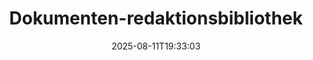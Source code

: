 ---
############################# Static ############################
layout: "family"
date:  2025-08-11T19:33:03
draft: false

product: "Redaction"
product_tag: "redaction"

lang: de

############################# Head ############################
head_title: "Dokumentenredaktion Lösung. Bearbeiten oder entfernen Sie sensible Daten."
head_description: "Entfernen, redigieren oder verbergen Sie Text, Bilder oder Metadaten in PDFs, Word-Dokumenten, Excel-Tabellen, PowerPoint-Präsentationen, Bildern und mehr. Nutzen Sie unsere Bibliothek in Ihren .NET-, Java-, Python- oder cloudbasierten Anwendungen."

############################# Header ############################
title: "Dokumenten-redaktionsbibliothek"
description:  |
  Verbergen oder entfernen Sie persönliche Informationen aus verschiedenen Dateitypen.

  Bearbeiten Sie Texte oder Bilder, um vertrauliche Inhalte zu eliminieren.

  Verwalten Sie Dateimetadaten mit unseren erweiterten Funktionen.

############################# Supported Platforms ###############################
supported_platforms:
  enable: true
  head_title: "Wählen Sie Ihre Plattform"
  title: "Plattformunabhängigkeit"
  description: "GroupDocs.Redaction-Bibliothek unterstützt die folgenden Betriebssysteme und Frameworks:"
  details_link_title: "Erfahren Sie mehr"

  items:
    # items loop
    - title: ".NET"
      description: GroupDocs.Redaction .NET 
      color: "blue"
      tag: "net"
      link: "/redaction/net/"
      features_link: "https://docs.groupdocs.com/redaction/net/system-requirements/"
      features:
          # features loop
          - rows: "2"
            content: |
                    .NET Framework 4.6.2 or higher <br> .NET Core 3.1 or higher
      
          # features loop
          - rows: "4"
            content: |
                    Windows <br> Linux <br> Mac OS <br> Microsoft Azure
      
          # features loop
          - rows: "3"
            content: |
                    Microsoft Visual Studio <br> JetBrains Rider <br> Microsoft Visual Code
      
          # features loop
          - rows: "1"
            content: |
                    30+ file formats
      

    # items loop
    - title: "Java"
      description: GroupDocs.Redaction Java
      color: "red"
      tag: "java"
      link: "/redaction/java/"
      features_link: "https://docs.groupdocs.com/redaction/java/system-requirements/"
      features:
          # features loop
          - rows: "2"
            content: |
                    Java 8 or higher <br> Kotlin
      
          # features loop
          - rows: "4"
            content: |
                    Windows <br> Linux <br> Mac OS
      
          # features loop
          - rows: "3"
            content: |
                    IntelliJ IDEA <br> Eclipse <br> NetBeans
      
          # features loop
          - rows: "1"
            content: |
                    30+ file formats

    # items loop
    - title: "Python"
      description: GroupDocs.Redaction Python
      color: "yellow"
      tag: "python-net"
      link: "/redaction/python-net/"
      features_link: "https://docs.groupdocs.com/redaction/python-net/system-requirements/"
      features:
          # features loop
          - rows: "2"
            content: |
                    Python 3.9+ and .Net 6+
      
          # features loop
          - rows: "4"
            content: |
                    Windows <br> Linux <br> Mac OS
      
          # features loop
          - rows: "3"
            content: |
                    IDLE <br> PyCharm <br> Visual Studio Code
      
          # features loop
          - rows: "1"
            content: |
                    30+ file formats

############################# Features ###############################
features:
  enable: true
  title: "GroupDocs.Redaction auf einen Blick"
  description: "Eine Lösung zur Verwaltung von Inhalten in PDFs, Office-Dokumenten, Bildern und anderen Geschäftsdaten."

  items:
    # items loop
    - icon: "text"
      title: "Text entfernen oder bearbeiten"
      content: "Finden und redigieren Sie sensible Texte in Ihren Dokumenten."

    # items loop
    - icon: "image"
      title: "Bilder redigieren"
      content: "Verbergen Sie Bildbereiche in Ihren Dateien effizient."

    # items loop
    - icon: "template"
      title: "Metadaten verwalten"
      content: "Entfernen oder ersetzen Sie Metadaten wie den Autor in Word-Dokumenten oder EXIF-Daten in Bildern."

    # items loop
    - icon: "pdf"
      title: "Erweiterte Funktionen"
      content: "Suchen Sie nach Daten, die redigiert werden sollen, mithilfe von regulären Ausdrücken oder KI-Integrationen."

############################# Code samples ############################
code_samples:
  enable: true
  title: "GroupDocs.Redaction Codebeispiele"
  description: "Typische Anwendungsfälle von GroupDocs.Redaction Redaktionsoperationen."
  items:
    # code sample loop
    - title: "So redigieren Sie Texte in PDF-Dokumenten"
      content: |
       GroupDocs.Redaction ist die beste Lösung, um Texte in Ihren Dokumenten in nur wenigen Schritten zu redigieren.
      samples:
        - language: "C#"
          color: "blue"
          content: |
            ```csharp {style=abap}   
            // Übergeben Sie den Dateipfad, der redigiert werden soll, an eine Redactor-Instanz.
            using (Redactor redactor  = new Redactor("source.pdf"))
            {
                // Bieten Sie Redaktionsoptionen an.
                var redaction = new ExactPhraseRedaction("Sensitive data", new ReplacementOptions("[hidden]"));

                // Redigieren und speichern Sie das Ergebnis.
                redactor.Apply(redaction);

                var outputFile = redactor.Save();
            }   
            ```
        - language: "Java"
          color: "red"
          content: |
            ```java {style=abap}   
            // Übergeben Sie den Dateipfad, der redigiert werden soll, an eine Redactor-Instanz.
            final Redactor redactor  = new Redactor("source.pdf");

            try 
            {
                // Bieten Sie Redaktionsoptionen an.
                ExactPhraseRedaction redaction = new ExactPhraseRedaction("Sensitive data", new ReplacementOptions("[hidden]"));

                // Redigieren und speichern Sie das Ergebnis.
                redactor.apply(redaction);
                redactor.save();
            }
            finally { redactor.close(); } 
            ```
        - language: "Python"
          color: "yellow"
          content: |
            ```python {style=abap}
            import groupdocs.redaction as gr
            import groupdocs.redaction.options as gro
            import groupdocs.redaction.redactions as grr

            def run():

                # Übergeben Sie den Dateipfad, der redigiert werden soll, an eine Redactor-Instanz.
                with gr.Redactor("source.pdf") as redactor:

                    # Bieten Sie Redaktionsoptionen an.
                    repl_opt = grr.ReplacementOptions("[hidden]")
                    ex_red = grr.ExactPhraseRedaction("Sensitive data", repl_opt)

                    # Redigieren und speichern Sie das Ergebnis.
                    result = redactor.apply(ex_red)
        
                    so = gro.SaveOptions()
                    so.add_suffix = True
                    so.rasterize_to_pdf = False
                    result_path = redactor.save(so)
            ```

############################# Supported Formats ###############################
formats:
  enable: true
  title: "Über 30 unterstützte Dateiformate"
  description: "GroupDocs.Redaction unterstützt Redaktionsoperationen über alle gängigen Geschäftsdatenformate hinweg."

############################# Metrics ###############################
metrics:
  enable: true
  title: "GroupDocs.Redaction Erfolge"
  description: "Entdecken Sie wichtige Kennzahlen, die den Erfolg unserer Bibliothek hervorheben."

  items:
    # items loop
    - number: "30+"
      title: "Unterstützte Formate"
      content: "GroupDocs.Redaction unterstützt Operationen mit über 30 weit verbreiteten Dateiformaten."

    # items loop
    - number: "440k"
      title: "NuGet Downloads"
      content: "GroupDocs.Redaction für .NET wurde über 440.000 Mal von NuGet heruntergeladen."

    # items loop
    - number: "12k"
      title: "Maven Downloads"
      content: "GroupDocs.Redaction hat über 12.000 Downloads auf Maven, die leistungsstarke Java-Redaktionsfunktionen anbieten."

    # items loop
    - number: "140+"
      title: "Zufriedene Kunden"
      content: "Sowohl globale Unternehmen als auch individuelle Entwickler setzen auf GroupDocs-Produkte, um innovative Lösungen zu entwickeln."


############################# Customers ###############################
customers:
  enable: true
  title: "Unsere zufriedenen Kunden"
  description: "GroupDocs-Bibliotheken werden von international anerkannten und geschätzten Marken vertraut."

  items:
    # items loop
    - title: "BenQ Corporation"
      logo: "benq"
      
    # items loop
    - title: "Nasdaq Stock Market"
      logo: "nasdaq"
      
    # items loop
    - title: "AT&T Inc."
      logo: "att"
      
    # items loop
    - title: "Customer logo AstraZeneca"
      logo: "astrazeneca"
      
    # items loop
    - title: "Central Bank of Argentina"
      logo: "argentinacentralbank"
      
    # items loop
    - title: "Roche Holding AG"
      logo: "roche"
      
    # items loop
    - title: "Capita"
      logo: "capita"
      
    # items loop
    - title: "Axa S.A."
      logo: "axa"
      
    # items loop
    - title: "Instructure Inc."
      logo: "instructure"
      
    # items loop
    - title: "Wipro"
      logo: "wipro"


############################# Actions ###############################
actions:
  enable: true
  title: "Bereit zum Start?"
  description: "Testen Sie die Funktionen von GroupDocs.Redaction kostenlos auf Ihrer Plattform."

  items:
    # items loop
    - title: ".NET"
      color: "blue"
      link: "/redaction/net/"

    # items loop
    - title: "Java"
      color: "red"
      link: "/redaction/java/"

    # items loop
    - title: "Node.js"
      color: "yellow"
      link: "/redaction/python-net/"   

############################# FAQ ###############################
faq:
  enable: true
  title: "Häufig gestellte Fragen"
  description: "Antworten auf die am häufigsten gestellten Fragen."

  items:
    # items loop
    - question: "Benötigt die GroupDocs.Redaction-Bibliothek Drittanbieter-Software zur Bearbeitung von Dokumenten?"
      answer: "GroupDocs.Redaction benötigt keine externe Software wie Adobe Acrobat, Microsoft Office oder andere."

    # items loop
    - question: "Kann ich die GroupDocs.Redaction-Bibliothek vor dem Kauf ausprobieren?"
      answer: "Ja, Sie können GroupDocs.Redaction ohne den Kauf einer Lizenz ausprobieren. Es funktioniert im Testmodus, der Test-Wasserzeichen hinzufügt und die Ausgabe auf die ersten 3 Seiten beschränkt. Um ohne Einschränkungen zu testen, beantragen Sie eine 30-tägige temporäre Lizenz. Für weitere Details, [siehe](https://purchase.groupdocs.com/temporary-license/)."

    # items loop
    - question: "Welche Lizenzoptionen sind verfügbar?"
      answer: "Wir bieten mehrere Lizenztypen basierend auf Ihren Entwicklungs- und Vertriebsanforderungen an. Dazu gehören Entwicklerbasierte, standortbasierte und gemessene Lizenzen abhängig von der Nutzung. Weitere Informationen finden Sie [hier](https://purchase.groupdocs.com/pricing/redaction/net/)."

############################# Cloud Links ###############################
cloud_links:
  enable: false
  title: "GroupDocs.Redaction Low-Code APIs"
  description: "Integrieren Sie die Dokumentenredaktion in jede Anwendung mithilfe unserer cloudbasierten REST-API."
  
  items:
    # items loop
    - title: "GroupDocs.Redaction Cloud for cURL"
      content: "Verwenden Sie cURL-Befehle mit unserer RESTful-Cloud-API, um Dokumente in einer Vielzahl unterstützter Dateiformate zu redigieren."
      icon: "groupdocs_redaction-for-curl"
      link: "https://products.groupdocs.cloud/redaction/curl"

    # items loop
    - title: "GroupDocs.Redaction Cloud for .NET"
      content: "Extrahieren Sie Bilder, Texte und Metadaten oder redigieren Sie Dokumente mithilfe von Vorlagen in Microsoft .NET-Anwendungen."
      icon: "groupdocs_redaction-for-net"
      link: "https://products.groupdocs.cloud/redaction/net"

    # items loop
    - title: "GroupDocs.Redaction Cloud for Java"
      content: "Java SDK zum Redigieren von Dokumenten und zum Extrahieren von Daten innerhalb Ihrer Java-basierten Anwendungen."
      icon: "groupdocs_redaction-for-java"
      link: "https://products.groupdocs.cloud/redaction/java"

############################# App links ###############################
app_links:
  enable: true
  title: "GroupDocs.Redaction No-Code Apps"
  description: "Eine webbasierte App, mit der Sie über 30 gängige Dateiformate direkt in Ihrem Browser redigieren können."

  items:
    # items loop
    - title: "GroupDocs.Redaction Total"
      content: "Kostenloses Online-Tool, um Word, Excel, PowerPoint, PDF und über 30 andere Dateitypen zu redigieren."
      icon: "groupdocs_redaction-app"
      link: "https://products.groupdocs.app/redaction/total"

    # items loop
    - title: "GroupDocs.Redaction DOCX"
      content: "Redigieren Sie Word-Dokumente in Ihrem Browser und extrahieren Sie Bilder, Texte oder Metadaten."
      icon: "groupdocs_words-app"
      link: "https://products.groupdocs.app/redaction/docx"

    # items loop
    - title: "GroupDocs.Redaction PDF"
      content: "Kostenloses PDF-Redaktionstool, das auf jedem Gerät oder jeder Plattform ohne Einschränkungen funktioniert."
      icon: "groupdocs_pdf-app"
      link: "https://products.groupdocs.app/redaction/pdf"


      


---